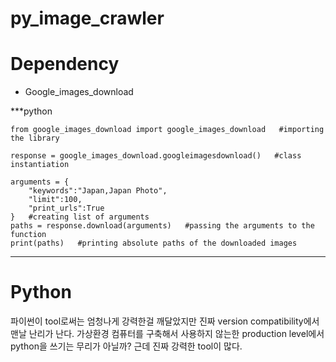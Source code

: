 # py_image_crawler


# Dependency 

- Google_images_download

***python

    from google_images_download import google_images_download   #importing the library

    response = google_images_download.googleimagesdownload()   #class instantiation

    arguments = {
        "keywords":"Japan,Japan Photo",
        "limit":100,
        "print_urls":True
    }   #creating list of arguments
    paths = response.download(arguments)   #passing the arguments to the function
    print(paths)   #printing absolute paths of the downloaded images

***

# Python

파이썬이 tool로써는 엄청나게 강력한걸 깨달았지만 진짜 version compatibility에서 맨날 난리가 난다. 가상환경 컴퓨터를 구축해서 사용하지 않는한 production level에서 python을 쓰기는 무리가 아닐까? 근데 진짜 강력한 tool이 많다.  
